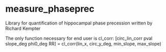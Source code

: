 measure_phaseprec
=================

Library for quantification of hippocampal phase precession written by Richard Kempter


The only function necessary for end user is cl_corr:
[circ_lin_corr pval slope_deg phi0_deg RR] = cl_corr(lin_x, circ_y_deg, min_slope, max_slope)
